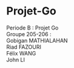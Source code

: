 # Projet-Go
Periode B : Projet Go <br />
Groupe 205-206 : <br />
Gobigan MATHIALAHAN <br />
Riad FAZOURI <br />
Félix WANG <br />
John LI <br />
